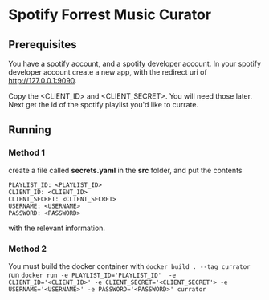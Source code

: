 # Spotify Forrest Music Curator

## Prerequisites

You have a spotify account, and a spotify developer account. In your spotify developer account create a new app, with the redirect uri of http://127.0.0.1:9090.

Copy the <CLIENT_ID> and <CLIENT_SECRET>. You will need those later. Next get the id of the spotify playlist you'd like to currate.

## Running

### Method 1
create a file called **secrets.yaml** in the **src** folder, and put the contents
```
PLAYLIST_ID: <PLAYLIST_ID>
CLIENT_ID: <CLIENT_ID>
CLIENT_SECRET: <CLIENT_SECRET>
USERNAME: <USERNAME>
PASSWORD: <PASSWORD>
```
with the relevant information.

### Method 2
You must build the docker container with `docker build . --tag currator`
run `docker run -e PLAYLIST_ID='PLAYLIST_ID'  -e CLIENT_ID='<CLIENT_ID>' -e CLIENT_SECRET='<CLIENT_SECRET'> -e USERNAME='<USERNAME>' -e PASSWORD='<PASSWORD>' currator`
